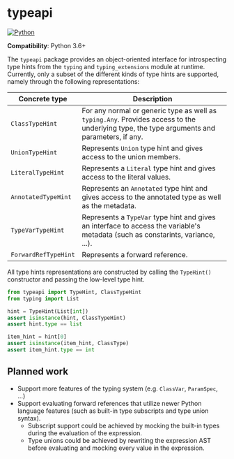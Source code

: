 # typeapi

[![Python](https://github.com/NiklasRosenstein/python-typeapi/actions/workflows/python.yml/badge.svg)](https://github.com/NiklasRosenstein/python-typeapi/actions/workflows/python.yml)

__Compatibility__: Python 3.6+

The `typeapi` package provides an object-oriented interface for introspecting type hints from the `typing` and
`typing_extensions` module at runtime. Currently, only a subset of the different kinds of type hints are supported,
namely through the following representations:

| Concrete type | Description |
| ------------- | ----------- |
| `ClassTypeHint` | For any normal or generic type as well as `typing.Any`. Provides access to the underlying type, the type arguments and parameters, if any. |
| `UnionTypeHint` | Represents `Union` type hint and gives access to the union members. |
| `LiteralTypeHint` | Represents a `Literal` type hint and gives access to the literal values. |
| `AnnotatedTypeHint` | Represents an `Annotated` type hint and gives access to the annotated type as well as the metadata. |
| `TypeVarTypeHint` | Represents a `TypeVar` type hint and gives an interface to access the variable's metadata (such as constarints, variance, ...). |
| `ForwardRefTypeHint` | Represents a forward reference. |

All type hints representations are constructed by calling the `TypeHint()` constructor and passing the low-level type hint.

```py
from typeapi import TypeHint, ClassTypeHint
from typing import List

hint = TypeHint(List[int])
assert isinstance(hint, ClassTypeHint)
assert hint.type == list

item_hint = hint[0]
assert isinstance(item_hint, ClassType)
assert item_hint.type == int
```

## Planned work

* Support more features of the typing system (e.g. `ClassVar`, `ParamSpec`, ...)
* Support evaluating forward references that utilize newer Python language features (such as built-in type subscripts
  and type union syntax).
    * Subscript support could be achieved by mocking the built-in types during the evaluation of the expression.
    * Type unions could be achieved by rewriting the expression AST before evaluating and mocking every value in the expression.
